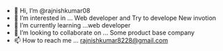 - 👋 Hi, I’m @rajnishkumar08
- 👀 I’m interested in ... Web developer and Try to develope New invotion 
- 🌱 I’m currently learning ...web developer 
- 💞️ I’m looking to collaborate on ... Some product base company 
- 📫 How to reach me ... rajnishkumar8228@gmail.com

<!---
rajnishkumar08/rajnishkumar08 is a ✨ special ✨ repository because its `README.md` (this file) appears on your GitHub profile.
You can click the Preview link to take a look at your changes.
--->
